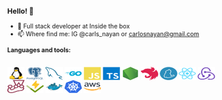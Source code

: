 <!--
**CarlosNayan/CarlosNayan** is a ✨ _special_ ✨ repository because its `README.md` (this file) appears on your GitHub profile.

Here are some ideas to get you started:
-->
### Hello! 👋

- 🔭 Full stack developer at Inside the box
- 📫 Where find me: IG @carls_nayan or carlosnayan@gmail.com

**Languages and tools:**

<div style="display: inline_block"><br>
  <img align="center" alt="Carlos-Linux" height="30" width="40" src="https://raw.githubusercontent.com/devicons/devicon/master/icons/linux/linux-original.svg">
  <img align="center" alt="Carlos-MySQL" height="30" width="40" src="https://raw.githubusercontent.com/devicons/devicon/master/icons/postgresql/postgresql-plain-wordmark.svg">
  <img align="center" alt="Carlos-MySQL" height="30" width="40" src="https://raw.githubusercontent.com/devicons/devicon/master/icons/mysql/mysql-original.svg">
  <img align="center" alt="Carlos-Ts" height="30" width="40" src="https://raw.githubusercontent.com/devicons/devicon/master/icons/go/go-original-wordmark.svg">
  <img align="center" alt="Carlos-Js" height="30" width="40" src="https://raw.githubusercontent.com/devicons/devicon/master/icons/javascript/javascript-plain.svg">
  <img align="center" alt="Carlos-Ts" height="30" width="40" src="https://raw.githubusercontent.com/devicons/devicon/master/icons/typescript/typescript-plain.svg">
  <img align="center" alt="Carlos-NodeJS" height="30" width="40" src="https://raw.githubusercontent.com/devicons/devicon/master/icons/nodejs/nodejs-original.svg">
  <img align="center" alt="Carlos-Linux" height="30" width="40" src="https://raw.githubusercontent.com/devicons/devicon/master/icons/nestjs/nestjs-original.svg">
  <img align="center" alt="Carlos-Yarn" height="30" width="40" src="https://raw.githubusercontent.com/devicons/devicon/master/icons/yarn/yarn-original.svg">
  <img align="center" alt="Carlos-React" height="30" width="40" src="https://raw.githubusercontent.com/devicons/devicon/master/icons/react/react-original.svg">
  <img align="center" alt="Carlos-Redux" height="30" width="40" src="https://raw.githubusercontent.com/devicons/devicon/master/icons/redux/redux-original.svg">
  <img align="center" alt="Carlos-Linux" height="30" width="40" src="https://raw.githubusercontent.com/devicons/devicon/master/icons/jest/jest-plain.svg">
  <img align="center" alt="Carlos-Linux" height="30" width="40" src="https://raw.githubusercontent.com/devicons/devicon/master/icons/vitest/vitest-original.svg">
  <img align="center" alt="Carlos-Docker" height="30" width="40" src="https://raw.githubusercontent.com/devicons/devicon/master/icons/docker/docker-original.svg">
  <img align="center" alt="Carlos-Docker" height="30" width="40" src="https://raw.githubusercontent.com/devicons/devicon/master/icons/kubernetes/kubernetes-original.svg">
  <img align="center" alt="Carlos-Linux" height="30" width="40" src="https://raw.githubusercontent.com/devicons/devicon/master/icons/amazonwebservices/amazonwebservices-original-wordmark.svg">
</div>
